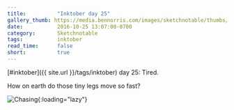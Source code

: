 ```yaml
---
title:          "Inktober day 25"
gallery_thumb: https://media.bennorris.com/images/sketchnotable/thumbs/inktober-day-25.jpg
date:           2016-10-25 13:07:00-0700
category:       Sketchnotable
tags:           inktober
read_time:      false
short:          true
---
```

[#inktober]({{ site.url }}/tags/inktober) day 25: Tired.

How on earth do those tiny legs move so fast?

![Chasing](https://media.bennorris.com/images/sketchnotable/inktober-2016/inktober-day-25.jpg){:loading="lazy"}
